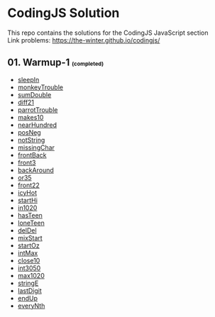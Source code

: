# CodingJS Solution
This repo contains the solutions for the CodingJS JavaScript section <br>
Link problems: https://the-winter.github.io/codingjs/

## 01. Warmup-1 <span style="font-size: 12px; color: #111;">(completed)</span>

<ul>
  <li><a href="https://github.com/sharipovme/codingjs-solution/blob/main/Warmup-1/01_sleepIn.js">sleepIn</a></li>
  <li><a href="https://github.com/sharipovme/codingjs-solution/blob/main/Warmup-1/02_monkeyTrouble.js">monkeyTrouble</a></li>
  <li><a href="https://github.com/sharipovme/codingjs-solution/blob/main/Warmup-1/03_sumDouble.js">sumDouble</a></li>
  <li><a href="https://github.com/sharipovme/codingjs-solution/blob/main/Warmup-1/04._diff21.js">diff21</a></li>
  <li><a href="https://github.com/sharipovme/codingjs-solution/blob/main/Warmup-1/05_parrotTrouble.js">parrotTrouble</a></li>
  <li><a href="https://github.com/sharipovme/codingjs-solution/blob/main/Warmup-1/06_makes10.js">makes10</a></li>
  <li><a href="https://github.com/sharipovme/codingjs-solution/blob/main/Warmup-1/07_nearHundred.js">nearHundred</a></li>
  <li><a href="https://github.com/sharipovme/codingjs-solution/blob/main/Warmup-1/08_posNeg.js">posNeg</a></li>
  <li><a href="https://github.com/sharipovme/codingjs-solution/blob/main/Warmup-1/09_notString.js">notString</a></li>
  <li><a href="https://github.com/sharipovme/codingjs-solution/blob/main/Warmup-1/10_missingChar.js">missingChar</a></li>
  <li><a href="https://github.com/sharipovme/codingjs-solution/blob/main/Warmup-1/11_frontBack.js">frontBack</a></li>
  <li><a href="https://github.com/sharipovme/codingjs-solution/blob/main/Warmup-1/12.%20front3.js">front3</a></li>
  <li><a href="https://github.com/sharipovme/codingjs-solution/blob/main/Warmup-1/13_backAround.js">backAround</a></li>
  <li><a href="https://github.com/sharipovme/codingjs-solution/blob/main/Warmup-1/14_or35.js">or35</a></li>
  <li><a href="https://github.com/sharipovme/codingjs-solution/blob/main/Warmup-1/15_front22.js">front22</a></li>
  <li><a href="https://github.com/sharipovme/codingjs-solution/blob/main/Warmup-1/16_icyHot.js">icyHot</a></li>
  <li><a href="https://github.com/sharipovme/codingjs-solution/blob/main/Warmup-1/16_startHi.js">startHi</a></li>
  <li><a href="https://github.com/sharipovme/codingjs-solution/blob/main/Warmup-1/17_in1020.js">in1020</a></li>
  <li><a href="https://github.com/sharipovme/codingjs-solution/blob/main/Warmup-1/18_hasTeen.js">hasTeen</a></li>
  <li><a href="https://github.com/sharipovme/codingjs-solution/blob/main/Warmup-1/19_loneTeen.js">loneTeen</a></li>
  <li><a href="https://github.com/sharipovme/codingjs-solution/blob/main/Warmup-1/20_delDel.js">delDel</a></li>
  <li><a href="https://github.com/sharipovme/codingjs-solution/blob/main/Warmup-1/21_mixStart.js">mixStart</a></li>
  <li><a href="https://github.com/sharipovme/codingjs-solution/blob/main/Warmup-1/22_startOz.js">startOz</a></li>
  <li><a href="https://github.com/sharipovme/codingjs-solution/blob/main/Warmup-1/23_intMax.js">intMax</a></li>
  <li><a href="https://github.com/sharipovme/codingjs-solution/blob/main/Warmup-1/24_close10.js">close10</a></li>
  <li><a href="https://github.com/sharipovme/codingjs-solution/blob/main/Warmup-1/25_in3050.js">int3050</a></li>
  <li><a href="https://github.com/sharipovme/codingjs-solution/blob/main/Warmup-1/28_max1020.js">max1020</a></li>
  <li><a href="https://github.com/sharipovme/codingjs-solution/blob/main/Warmup-1/29_stringE.js">stringE</a></li>
  <li><a href="https://github.com/sharipovme/codingjs-solution/blob/main/Warmup-1/30_lastDigit.js">lastDigit</a></li>
  <li><a href="https://github.com/sharipovme/codingjs-solution/blob/main/Warmup-1/31_endUp.js">endUp</a></li>
  <li><a href="https://github.com/sharipovme/codingjs-solution/blob/main/Warmup-1/32_everyNth.js">everyNth</a></li>
</ul>

<!-- ## String-1

<ul>
  <li><a href="https://github.com/sharipovme/codingjs-solution/blob/main/String-1/01_helloName.js">helloName</a></li>
  <li><a href="https://github.com/sharipovme/codingjs-solution/blob/main/String-1/02_makeAbba.js">makeAbba</a></li>
  <li><a href="https://github.com/sharipovme/codingjs-solution/blob/main/String-1/03_makeTags.js">makeTags</a></li>
  <li><a href="https://github.com/sharipovme/codingjs-solution/blob/main/String-1/04_makeOutWord.js">makeOutWord</a></li>
  <li><a href="https://github.com/sharipovme/codingjs-solution/blob/main/String-1/05_extraEnd.js">extraEnd</a></li>
  <li><a href="https://github.com/sharipovme/codingjs-solution/blob/main/String-1/06_firstTwo.js">firstTwo</a></li>
  <li><a href="https://github.com/sharipovme/codingjs-solution/blob/main/String-1/07_firstHalf.js">firstHalf</a></li>
  <li><a href="https://github.com/sharipovme/codingjs-solution/blob/main/String-1/08_withoutEnd.js">withoutEnd</a></li>
  <li><a href="https://github.com/sharipovme/codingjs-solution/blob/main/String-1/09_comboString.js">comboString</a></li>
  <li><a href="https://github.com/sharipovme/codingjs-solution/blob/main/String-1/10_nonStart.js">nonStart</a></li>
  <li><a href="https://github.com/sharipovme/codingjs-solution/blob/main/String-1/11_left2.js">left2</a></li>
  <li><a href="https://github.com/sharipovme/codingjs-solution/blob/main/String-1/12_right2.js">right2</a></li>
  <li><a href="https://github.com/sharipovme/codingjs-solution/blob/main/String-1/13_theEnd.js">theEnd</a></li>
  <li><a href="https://github.com/sharipovme/codingjs-solution/blob/main/String-1/14_withoutEnd2.js">withoutEnd2</a></li>
  <li><a href="https://github.com/sharipovme/codingjs-solution/blob/main/String-1/15_middleTwo.js">middleTwo</a></li>
  <li><a href="https://github.com/sharipovme/codingjs-solution/blob/main/String-1/16_endsLy.js">endsLy</a></li>
  <li><a href="https://github.com/sharipovme/codingjs-solution/blob/main/String-1/17_nTwice.js">nTwise</a></li>
  <li><a href="https://github.com/sharipovme/codingjs-solution/blob/main/String-1/18_twoChar.js">twoChar</a></li>
  <li><a href="https://github.com/sharipovme/codingjs-solution/blob/main/String-1/19_middleThree.js">middleThree</a></li>
  <li><a href="https://github.com/sharipovme/codingjs-solution/blob/main/String-1/20_hasBad.js">hasBad</a></li>
  <li><a href="https://github.com/sharipovme/codingjs-solution/blob/main/String-1/21_atFirst.js">atFirst</a></li>
  <li><a href="https://github.com/sharipovme/codingjs-solution/blob/main/String-1/22_lastChars.js">lastChars</a></li>
  <li><a href="https://github.com/sharipovme/codingjs-solution/blob/main/String-1/23_conCat.js">conCat</a></li>
  <li><a href="https://github.com/sharipovme/codingjs-solution/blob/main/String-1/24_lastTwo.js">lastTwo</a></li>
  <li><a href="https://github.com/sharipovme/codingjs-solution/blob/main/String-1/25_seeColor.js">seeColor</a></li>
  <li><a href="https://github.com/sharipovme/codingjs-solution/blob/main/String-1/26_frontAgain.js">frontAgain</a></li>
  <li><a href="https://github.com/sharipovme/codingjs-solution/blob/main/String-1/27_minCat.js">minCat</a></li>
  <li><a href="https://github.com/sharipovme/codingjs-solution/blob/main/String-1/28_extraFront.js">extraFront</a></li>
  <li><a href="https://github.com/sharipovme/codingjs-solution/blob/main/String-1/29_without2.js">without2</a></li>
  <li><a href="https://github.com/sharipovme/codingjs-solution/blob/main/String-1/30_deFront.js">deFront</a></li>
  <li><a href="https://github.com/sharipovme/codingjs-solution/blob/main/String-1/31_startWord.js">startWord</a></li>
  <li><a href="https://github.com/sharipovme/codingjs-solution/blob/main/String-1/32_withoutX.js">withoutX</a></li>
  <li><a href="https://github.com/sharipovme/codingjs-solution/blob/main/String-1/33_withoutX2.js">withoutX2</a></li>
</ul> -->
